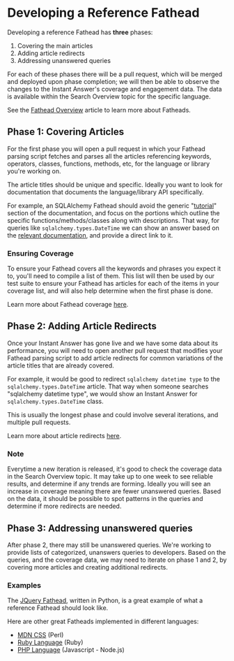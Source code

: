 # Developing a Reference Fathead

Developing a reference Fathead has **three** phases:

1. Covering the main articles
2. Adding article redirects
3. Addressing unanswered queries

For each of these phases there will be a pull request, which will be merged and deployed upon phase completion; we will then be able to observe the changes to the Instant Answer's coverage and engagement data. The data is available within the Search Overview topic for the specific language.

See the [Fathead Overview](https://docs.duckduckhack.com/resources/fathead-overview.html) article to learn more about Fatheads.


## Phase 1: Covering Articles
For the first phase you will open a pull request in which your Fathead parsing script fetches and parses all the articles referencing keywords, operators, classes, functions, methods, etc, for the language or library you're working on.

The article titles should be unique and specific. Ideally you want to look for documentation that documents the language/library API specifically.

For example, an SQLAlchemy Fathead should avoid the generic "[tutorial](http://docs.sqlalchemy.org/en/rel_1_1/core/tutorial.html)" section of the documentation, and focus on the portions which outline the specific functions/methods/classes along with descriptions. That way, for queries like `sqlalchemy.types.DateTime` we can show an answer based on the [relevant documentation](http://docs.sqlalchemy.org/en/rel_1_1/core/type_basics.html#sqlalchemy.types.DateTime), and provide a direct link to it.

### Ensuring Coverage

To ensure your Fathead covers all the keywords and phrases you expect it to, you'll need to compile a list of them. This list will then be used by our test suite to ensure your Fathead has articles for each of the items in your coverage list, and will also help determine when the first phase is done.

Learn more about Fathead coverage [here](https://docs.duckduckhack.com/programming-mission/creating-effective-fatheads.html#full-topic-coverage).


## Phase 2: Adding Article Redirects
Once your Instant Answer has gone live and we have some data about its performance, you will need to open another pull request that modifies your Fathead parsing script to add article redirects for common variations of the article titles that are already covered.

For example, it would be good to redirect `sqlalchemy datetime type` to the `sqlalchemy.types.DateTime` article. That way when someone searches "sqlalchemy datetime type", we would show an Instant Answer for `sqlalchemy.types.DateTime` class.

This is usually the longest phase and could involve several iterations, and multiple pull requests.

Learn more about article redirects [here](https://docs.duckduckhack.com/resources/creating-effective-fatheads.html).

### Note

Everytime a new iteration is released, it's good to check the coverage data in the Search Overview topic. It may take up to one week to see reliable results, and determine if any trends are forming. Ideally you will see an increase in coverage meaning there are fewer unanswered queries. Based on the data, it should be possible to spot patterns in the queries and determine if more redirects are needed.


## Phase 3: Addressing unanswered queries
After phase 2, there may still be unanswered queries. We're working to provide lists of categorized, unanswers queries to developers. Based on the queries, and the coverage data, we may need to iterate on phase 1 and 2, by covering more articles and creating additional redirects.

### Examples
The [JQuery Fathead](https://github.com/duckduckgo/zeroclickinfo-fathead/tree/master/lib/fathead/jquery), written in Python, is a great example of what a reference Fathead should look like.

Here are other great Fatheads implemented in different languages:
 - [MDN CSS](https://github.com/duckduckgo/zeroclickinfo-fathead/tree/master/lib/fathead/mdn_css) (Perl)
 - [Ruby Language](https://github.com/duckduckgo/zeroclickinfo-fathead/tree/master/lib/fathead/ruby) (Ruby)
 - [PHP Language](https://github.com/duckduckgo/zeroclickinfo-fathead/blob/master/lib/fathead/php/parse.js) (Javascript - Node.js)
